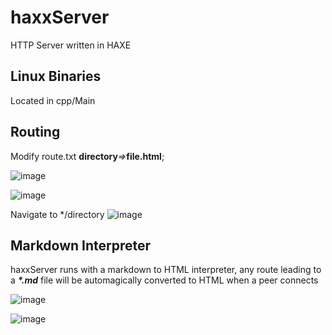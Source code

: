 # haxxServer
HTTP Server written in HAXE

## Linux Binaries
Located in cpp/Main

## Routing
Modify route.txt
**directory**_=>_**file.html**;


![image](https://user-images.githubusercontent.com/4108484/113360945-ce071180-9318-11eb-87f4-94122112ee00.png)

![image](https://user-images.githubusercontent.com/4108484/113360930-c6476d00-9318-11eb-8588-36d16922cf00.png)

Navigate to \*/directory
![image](https://user-images.githubusercontent.com/4108484/113361017-fbec5600-9318-11eb-89cc-6403cc9b9ddc.png)



## Markdown Interpreter
haxxServer runs with a markdown to HTML interpreter, any route leading to a **_*.md_** file will be automagically converted to HTML when a peer connects

![image](https://user-images.githubusercontent.com/4108484/113361378-ddd32580-9319-11eb-80bf-b8ed344e0023.png)

![image](https://user-images.githubusercontent.com/4108484/113361421-f2172280-9319-11eb-876f-e675ca91abac.png)

